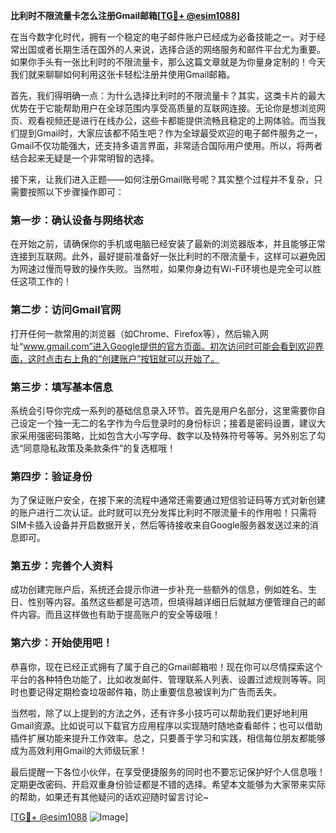 **比利时不限流量卡怎么注册Gmail邮箱[[TG💪+ @esim1088](https://t.me/s/esim1088)]**

在当今数字化时代，拥有一个稳定的电子邮件账户已经成为必备技能之一。对于经常出国或者长期生活在国外的人来说，选择合适的网络服务和邮件平台尤为重要。如果你手头有一张比利时的不限流量卡，那么这篇文章就是为你量身定制的！今天我们就来聊聊如何利用这张卡轻松注册并使用Gmail邮箱。

首先，我们得明确一点：为什么选择比利时的不限流量卡？其实，这类卡片的最大优势在于它能帮助用户在全球范围内享受高质量的互联网连接。无论你是想浏览网页、观看视频还是进行在线办公，这些卡都能提供流畅且稳定的上网体验。而当我们提到Gmail时，大家应该都不陌生吧？作为全球最受欢迎的电子邮件服务之一，Gmail不仅功能强大，还支持多语言界面，非常适合国际用户使用。所以，将两者结合起来无疑是一个非常明智的选择。

接下来，让我们进入正题——如何注册Gmail账号呢？其实整个过程并不复杂，只需要按照以下步骤操作即可：

### 第一步：确认设备与网络状态
在开始之前，请确保你的手机或电脑已经安装了最新的浏览器版本，并且能够正常连接到互联网。此外，最好提前准备好一张比利时的不限流量卡，这样可以避免因为网速过慢而导致的操作失败。当然啦，如果你身边有Wi-Fi环境也是完全可以胜任这项工作的！

### 第二步：访问Gmail官网
打开任何一款常用的浏览器（如Chrome、Firefox等），然后输入网址“www.gmail.com”进入Google提供的官方页面。初次访问时可能会看到欢迎界面，这时点击右上角的“创建账户”按钮就可以开始了。

### 第三步：填写基本信息
系统会引导你完成一系列的基础信息录入环节。首先是用户名部分，这里需要你自己设定一个独一无二的名字作为今后登录时的身份标识；接着是密码设置，建议大家采用强密码策略，比如包含大小写字母、数字以及特殊符号等等。另外别忘了勾选“同意隐私政策及条款条件”的复选框哦！

### 第四步：验证身份
为了保证账户安全，在接下来的流程中通常还需要通过短信验证码等方式对新创建的账户进行二次认证。此时就可以充分发挥比利时不限流量卡的作用啦！只需将SIM卡插入设备并开启数据开关，然后等待接收来自Google服务器发送过来的消息即可。

### 第五步：完善个人资料
成功创建完账户后，系统还会提示你进一步补充一些额外的信息，例如姓名、生日、性别等内容。虽然这些都是可选项，但填得越详细日后就越方便管理自己的邮件内容。而且这样做也有助于提高账户的安全等级哦！

### 第六步：开始使用吧！
恭喜你，现在已经正式拥有了属于自己的Gmail邮箱啦！现在你可以尽情探索这个平台的各种特色功能了，比如收发邮件、管理联系人列表、设置过滤规则等等。同时也要记得定期检查垃圾邮件箱，防止重要信息被误判为广告而丢失。

当然啦，除了以上提到的方法之外，还有许多小技巧可以帮助我们更好地利用Gmail资源。比如说可以下载官方应用程序以实现随时随地查看邮件；也可以借助插件扩展功能来提升工作效率。总之，只要善于学习和实践，相信每位朋友都能够成为高效利用Gmail的大师级玩家！

最后提醒一下各位小伙伴，在享受便捷服务的同时也不要忘记保护好个人信息哦！定期更改密码、开启双重身份验证都是不错的选择。希望本文能够为大家带来实际的帮助，如果还有其他疑问的话欢迎随时留言讨论~

[[TG💪+ @esim1088](https://t.me/s/esim1088) ![Image](https://i.postimg.cc/4NQfJmqS/Snipaste-2025-05-13-00-14-12.png)]